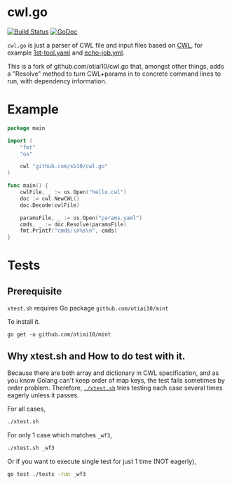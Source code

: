 # cwl.go

[![Build Status](https://travis-ci.org/sb10/cwl.go.svg?branch=develop)](https://travis-ci.org/sb10/cwl.go) [![GoDoc](https://godoc.org/github.com/sb10/cwl.go?status.svg)](https://godoc.org/github.com/sb10/cwl.go)

`cwl.go` is just a parser of CWL file and input files based on [CWL](https://github.com/common-workflow-language/common-workflow-language), for example [1st-tool.yaml](https://github.com/common-workflow-language/common-workflow-language/blob/master/v1.0/examples/1st-tool.cwl) and [echo-job.yml](https://github.com/common-workflow-language/common-workflow-language/blob/master/v1.0/examples/echo-job.yml).

This is a fork of github.com/otiai10/cwl.go that, amongst other things, adds a
"Resolve" method to turn CWL+params in to concrete command lines to run, with
dependency information.

# Example

```go
package main

import (
	"fmt"
	"os"

	cwl "github.com/sb10/cwl.go"
)

func main() {
	cwlFile, _ := os.Open("hello.cwl")
	doc := cwl.NewCWL()
	doc.Decode(cwlFile)

	paramsFile, _ := os.Open("params.yaml")
	cmds, _ := doc.Resolve(paramsFile)
	fmt.Printf("cmds:\n%s\n", cmds)
}
```

# Tests

## Prerequisite

`xtest.sh` requires Go package `github.com/otiai10/mint`

To install it.

```
go get -u github.com/otiai10/mint
```

## Why xtest.sh and How to do test with it.

Because there are both array and dictionary in CWL specification, and as you know Golang can't keep order of map keys, the test fails sometimes by order problem. Therefore, [`./xtest.sh`](https://github.com/sb10/cwl.go/blob/master/xtest.sh) tries testing each case several times eagerly unless it passes.

For all cases,

```sh
./xtest.sh
```

For only 1 case which matches `_wf3`,

```sh
./xtest.sh _wf3
```

Or if you want to execute single test for just 1 time (NOT eagerly),

```sh
go test ./tests -run _wf3
```
